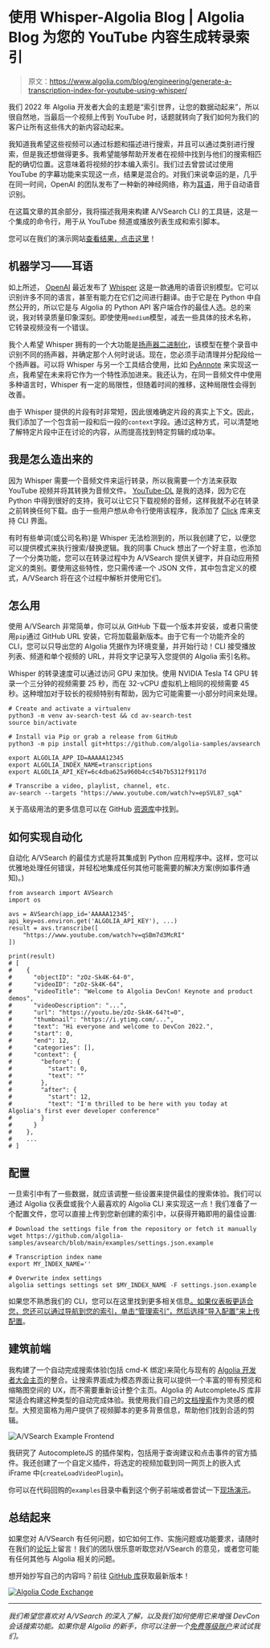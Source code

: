 # 使用 Whisper-Algolia Blog | Algolia Blog 为您的 YouTube 内容生成转录索引

> 原文：<https://www.algolia.com/blog/engineering/generate-a-transcription-index-for-youtube-using-whisper/>

我们 2022 年 Algolia 开发者大会的主题是“索引世界，让您的数据动起来”，所以很自然地，当最后一个视频上传到 YouTube 时，话题就转向了我们如何为我们的客户让所有这些伟大的新内容动起来。

我知道我希望这些视频可以通过标题和描述进行搜索，并且可以通过类别进行搜索，但是我还想做得更多。我希望能够帮助开发者在视频中找到与他们的搜索相匹配的确切位置。这意味着将视频的抄本编入索引。我们过去曾尝试过使用 YouTube 的字幕功能来实现这一点，结果是混合的。对我们来说幸运的是，几乎在同一时间，OpenAI 的团队发布了一种新的神经网络，称为[耳语](https://openai.com/blog/whisper/)，用于自动语音识别。

在这篇文章的其余部分，我将描述我用来构建 A/VSearch CLI 的工具链，这是一个集成的命令行，用于从 YouTube 频道或播放列表生成和索引脚本。

您可以在我们的演示网站[查看结果，点击这里](https://avsearch.vercel.app/)！

## [](#machine-learning-whisper)机器学习——耳语

如上所述， [OpenAI](https://openai.com) 最近发布了 [Whisper](https://github.com/openai/whisper) 这是一款通用的语音识别模型。它可以识别许多不同的语言，甚至有能力在它们之间进行翻译。由于它是在 Python 中自然公开的，所以它是与 Algolia 的 Python API 客户端合作的最佳人选。总的来说，我对转录质量印象深刻。即使使用`medium`模型，减去一些具体的技术名称，它转录视频没有一个错误。

我个人希望 Whisper 拥有的一个大功能是[扬声器二进制化](https://en.wikipedia.org/wiki/Speaker_diarisation)，该模型在整个录音中识别不同的扬声器，并确定那个人何时说话。现在，您必须手动清理并分配段给一个扬声器。可以将 Whisper 与另一个工具结合使用，比如 [PyAnnote](https://github.com/pyannote/pyannote-audio) 来实现这一点，我希望在未来将它作为一个特性添加进来。我还认为，在同一音频文件中使用多种语言时，Whisper 有一定的局限性，但随着时间的推移，这种局限性会得到改善。

由于 Whisper 提供的片段有时非常短，因此很难确定片段的真实上下文。因此，我们添加了一个包含前一段和后一段的`context`字段。通过这种方式，可以清楚地了解特定片段中正在讨论的内容，从而提高找到特定剪辑的成功率。

## [](#how-i-built-it)我是怎么造出来的

因为 Whisper 需要一个音频文件来运行转录，所以我需要一个方法来获取 YouTube 视频并将其转换为音频文件。 [YouTube-DL](https://github.com/ytdl-org/youtube-dl) 是我的选择，因为它在 Python 中得到很好的支持，我可以让它只下载视频的音频，这样我就不必在转录之前转换任何下载。由于一些用户想从命令行使用该程序，我添加了 [Click](https://click.palletsprojects.com/en/8.1.x) 库来支持 CLI 界面。

有时有些单词(或公司名称)是 Whisper 无法检测到的，所以我创建了它，以便您可以提供模式来执行搜索/替换逻辑。我的同事 Chuck 想出了一个好主意，也添加了一个分类功能，您可以在转录过程中为 A/VSearch 提供关键字，并自动应用预定义的类别。要使用这些特性，您只需传递一个 JSON 文件，其中包含定义的模式，A/VSearch 将在这个过程中解析并使用它们。

## [](#how-to-use-it)怎么用

使用 A/VSearch 非常简单，你可以从 GitHub 下载一个版本并安装，或者只需使用`pip`通过 GitHub URL 安装，它将加载最新版本。由于它有一个功能齐全的 CLI，您可以只导出您的 Algolia 凭据作为环境变量，并开始行动！CLI 接受播放列表、频道和单个视频的 URL，并将文字记录写入您提供的 Algolia 索引名称。

Whisper 的转录速度可以通过访问 GPU 来加快。使用 NVIDIA Tesla T4 GPU 转录一个三分钟的视频需要 25 秒，而在 32-vCPU 虚拟机上相同的视频需要 45 秒。这种增加对于较长的视频特别有帮助，因为它可能需要一小部分时间来处理。

```
# Create and activate a virtualenv
python3 -m venv av-search-test && cd av-search-test
source bin/activate

# Install via Pip or grab a release from GitHub
python3 -m pip install git+https://github.com/algolia-samples/avsearch

export ALGOLIA_APP_ID=AAAAA12345
export ALGOLIA_INDEX_NAME=transcriptions
export ALGOLIA_API_KEY=6c4dba625a960b4cc54b7b5312f9117d

# Transcribe a video, playlist, channel, etc.
av-search --targets "https://www.youtube.com/watch?v=epSVL87_sqA" 
```

关于高级用法的更多信息可以在 GitHub [资源库](https://github.com/algolia-samples/avsearch)中找到。

## [](#how-to-automate-it)如何实现自动化

自动化 A/VSearch 的最佳方式是将其集成到 Python 应用程序中。这样，您可以优雅地处理任何错误，并轻松地集成任何其他可能需要的解决方案(例如事件通知)。)

```
from avsearch import AVSearch
import os

avs = AVSearch(app_id='AAAAA12345', api_key=os.environ.get('ALGOLIA_API_KEY'), ...)
result = avs.transcribe([
    "https://www.youtube.com/watch?v=qSBm7d3McRI"
])

print(result)
# [
#    {
#      "objectID": "zOz-Sk4K-64-0",
#      "videoID": "zOz-Sk4K-64",
#      "videoTitle": "Welcome to Algolia DevCon! Keynote and product demos",
#      "videoDescription": "...",
#      "url": "https://youtu.be/zOz-Sk4K-64?t=0",
#      "thumbnail": "https://i.ytimg.com/...",
#      "text": "Hi everyone and welcome to DevCon 2022.",
#      "start": 0,
#      "end": 12,
#      "categories": [],
#      "context": {
#        "before": {
#          "start": 0,
#          "text": ""
#        },
#        "after": {
#          "start": 12,
#          "text": "I'm thrilled to be here with you today at Algolia's first ever developer conference"
#        }
#      }
#    },
#    ...
# ] 
```

## [](#configuration)配置

一旦索引中有了一些数据，就应该调整一些设置来提供最佳的搜索体验。我们可以通过 Algolia 仪表盘或我个人最喜欢的 Algolia CLI 来实现这一点！我们准备了一个配置文件，您可以直接上传到您新创建的索引中，以获得开箱即用的最佳设置:

```
# Download the settings file from the repository or fetch it manually
wget https://github.com/algolia-samples/avsearch/blob/main/examples/settings.json.example

# Transcription index name
export MY_INDEX_NAME=''

# Overwrite index settings
algolia settings settings set $MY_INDEX_NAME -F settings.json.example 
```

如果您不熟悉我们的 CLI，您可以在这里找到更多相关信息[。如果仪表板更适合您，您还可以通过导航到您的索引，单击“管理索引”，然后选择“导入配置”来上传](https://www.algolia.com/developers/algolia-cli/)[配置](https://github.com/algolia-samples/avsearch/blob/main/examples/settings.json.example)。

## [](#building-a-frontend)建筑前端

我构建了一个自动完成搜索体验(包括 cmd-K 绑定)来简化与现有的 [Algolia 开发者大会主页](https://algolia.com/devcon)的整合。让搜索界面成为模态界面让我可以提供一个丰富的带有预览和缩略图空间的 UX，而不需要重新设计整个主页。Algolia 的 AutcompleteJS 库非常适合构建这种类型的自动完成体验。我使用我们自己的[文档搜索](https://www.algolia.com/blog/ux/replicating-the-algolia-documentation-search-with-autocomplete/)作为灵感的模型。大预览窗格为用户提供了视频脚本的更多背景信息，帮助他们找到合适的剪辑。

![A/VSearch Example Frontend](img/fb1caa88cb2f75f3548949f5a1622670.png)

我研究了 AutocompleteJS 的插件架构，包括用于查询建议和点击事件的官方插件。我还创建了一个自定义插件，将选定的视频加载到同一网页上的嵌入式 iFrame 中(`createLoadVideoPlugin`)。

你可以在代码回购的`examples`目录中看到这个例子前端或者尝试一下[现场演示](https://avsearch.vercel.app)。

## [](#wrap-up)总结起来

如果您对 A/VSearch 有任何问题，如它如何工作、实施问题或功能要求，请随时在我们的[论坛](https://discourse.algolia.com/)上留言！我们的团队很乐意听取您对/VSearch 的意见，或者您可能有任何其他与 Algolia 相关的问题。

想开始抄写自己的内容吗？前往 [GitHub 库](https://github.com/algolia-samples/avsearch)获取最新版本！

[![Algolia Code Exchange](img/7665551c18b687f25dcadc15cb213b7d.png)](https://www.algolia.com/developers/code-exchange/showcase/generate-a-transcript-index-for-your-youtube-content-using-whisper/ "Algolia Code Exchange")

* * *

*我们希望您喜欢对 A/VSearch 的深入了解，以及我们如何使用它来增强 DevCon 会话搜索功能。如果你是 Algolia 的新手，你可以注册一个[免费等级账户](https://www.algolia.com/users/sign_up?utm_source=blog&utm_medium=main-blog&utm_campaign=devrel&utm_id=blog-avsearch)来试试我们。*